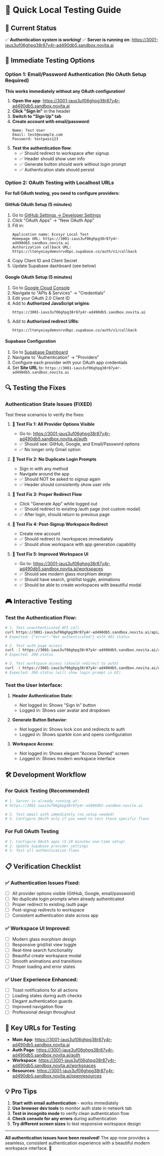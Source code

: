 # 🚀 Quick Local Testing Guide

## 🎯 **Current Status**
✅ **Authentication system is working!** 
✅ **Server is running on**: https://3001-iaus3uf06ghpg38r87y4r-ad490db5.sandbox.novita.ai

## 🧪 **Immediate Testing Options**

### **Option 1: Email/Password Authentication (No OAuth Setup Required)**

**This works immediately without any OAuth configuration!**

1. **Open the app**: https://3001-iaus3uf06ghpg38r87y4r-ad490db5.sandbox.novita.ai
2. **Click "Sign In"** in the header
3. **Switch to "Sign Up" tab**
4. **Create account with email/password**:
   ```
   Name: Test User
   Email: test@example.com
   Password: testpass123
   ```
5. **Test the authentication flow**:
   - ✅ Should redirect to workspace after signup
   - ✅ Header should show user info
   - ✅ Generate button should work without login prompt
   - ✅ Authentication state should persist

### **Option 2: OAuth Testing with Localhost URLs**

**For full OAuth testing, you need to configure providers:**

#### **GitHub OAuth Setup (5 minutes)**
1. Go to [GitHub Settings → Developer Settings](https://github.com/settings/developers)
2. Click "OAuth Apps" → "New OAuth App"
3. Fill in:
   ```
   Application name: Ecosyz Local Test
   Homepage URL: https://3001-iaus3uf06ghpg38r87y4r-ad490db5.sandbox.novita.ai
   Authorization callback URL: https://ltenyoiaydemsnrvdbpc.supabase.co/auth/v1/callback
   ```
4. Copy Client ID and Client Secret
5. Update Supabase dashboard (see below)

#### **Google OAuth Setup (5 minutes)**
1. Go to [Google Cloud Console](https://console.cloud.google.com/)
2. Navigate to "APIs & Services" → "Credentials"
3. Edit your OAuth 2.0 Client ID
4. Add to **Authorized JavaScript origins**:
   ```
   https://3001-iaus3uf06ghpg38r87y4r-ad490db5.sandbox.novita.ai
   ```
5. Add to **Authorized redirect URIs**:
   ```
   https://ltenyoiaydemsnrvdbpc.supabase.co/auth/v1/callback
   ```

#### **Supabase Configuration**
1. Go to [Supabase Dashboard](https://supabase.com/dashboard/project/ltenyoiaydemsnrvdbpc)
2. Navigate to "Authentication" → "Providers"
3. Configure each provider with your OAuth app credentials
4. Set **Site URL** to: `https://3001-iaus3uf06ghpg38r87y4r-ad490db5.sandbox.novita.ai`

## 🔍 **Testing the Fixes**

### **Authentication State Issues (FIXED)**
Test these scenarios to verify the fixes:

1. **🔧 Test Fix 1: All Provider Options Visible**
   - Go to: https://3001-iaus3uf06ghpg38r87y4r-ad490db5.sandbox.novita.ai/auth
   - ✅ Should see: GitHub, Google, and Email/Password options
   - ✅ No longer only Gmail option

2. **🔧 Test Fix 2: No Duplicate Login Prompts**
   - Sign in with any method
   - Navigate around the app
   - ✅ Should NOT be asked to signup again
   - ✅ Header should consistently show user info

3. **🔧 Test Fix 3: Proper Redirect Flow**
   - Click "Generate App" while logged out
   - ✅ Should redirect to existing /auth page (not custom modal)
   - ✅ After login, should return to previous page

4. **🔧 Test Fix 4: Post-Signup Workspace Redirect**
   - Create new account
   - ✅ Should redirect to /workspaces immediately
   - ✅ Should show workspace with app generation capability

5. **🔧 Test Fix 5: Improved Workspace UI**
   - Go to: https://3001-iaus3uf06ghpg38r87y4r-ad490db5.sandbox.novita.ai/workspaces
   - ✅ Should see modern glass morphism design
   - ✅ Should have search, grid/list toggle, animations
   - ✅ Should be able to create workspaces with beautiful modal

## 🎮 **Interactive Testing**

### **Test the Authentication Flow:**
```bash
# 1. Test unauthenticated API call
curl https://3001-iaus3uf06ghpg38r87y4r-ad490db5.sandbox.novita.ai/api/auth/me
# Expected: {"error":"Not authenticated"} with 401 status

# 2. Test auth page access
curl -I https://3001-iaus3uf06ghpg38r87y4r-ad490db5.sandbox.novita.ai/auth
# Expected: 200 status

# 3. Test workspace access (should redirect to auth)
curl -I https://3001-iaus3uf06ghpg38r87y4r-ad490db5.sandbox.novita.ai/workspaces
# Expected: 200 status (will show login prompt in UI)
```

### **Test the User Interface:**
1. **Header Authentication State**:
   - Not logged in: Shows "Sign In" button
   - Logged in: Shows user avatar and dropdown

2. **Generate Button Behavior**:
   - Not logged in: Shows lock icon and redirects to auth
   - Logged in: Shows sparkle icon and opens configuration

3. **Workspace Access**:
   - Not logged in: Shows elegant "Access Denied" screen
   - Logged in: Shows modern workspace interface

## 🛠️ **Development Workflow**

### **For Quick Testing (Recommended)**
```bash
# 1. Server is already running at:
# https://3001-iaus3uf06ghpg38r87y4r-ad490db5.sandbox.novita.ai

# 2. Test email auth immediately (no setup needed)
# 3. Configure OAuth only if you need to test those specific flows
```

### **For Full OAuth Testing**
```bash
# 1. Configure OAuth apps (5-10 minutes one-time setup)
# 2. Update Supabase provider settings
# 3. Test all authentication flows
```

## 📋 **Verification Checklist**

### ✅ **Authentication Issues Fixed:**
- [ ] All provider options visible (GitHub, Google, email/password)
- [ ] No duplicate login prompts when already authenticated
- [ ] Proper redirect to existing /auth page
- [ ] Post-signup redirects to workspace
- [ ] Consistent authentication state across app

### ✅ **Workspace UI Improved:**
- [ ] Modern glass morphism design
- [ ] Responsive grid/list view toggle
- [ ] Real-time search functionality
- [ ] Beautiful create workspace modal
- [ ] Smooth animations and transitions
- [ ] Proper loading and error states

### ✅ **User Experience Enhanced:**
- [ ] Toast notifications for all actions
- [ ] Loading states during auth checks
- [ ] Elegant authentication guards
- [ ] Improved navigation flow
- [ ] Professional design throughout

## 🎯 **Key URLs for Testing**

- **Main App**: https://3001-iaus3uf06ghpg38r87y4r-ad490db5.sandbox.novita.ai
- **Auth Page**: https://3001-iaus3uf06ghpg38r87y4r-ad490db5.sandbox.novita.ai/auth
- **Workspace**: https://3001-iaus3uf06ghpg38r87y4r-ad490db5.sandbox.novita.ai/workspaces
- **Resources**: https://3001-iaus3uf06ghpg38r87y4r-ad490db5.sandbox.novita.ai/openresources

## 💡 **Pro Tips**

1. **Start with email authentication** - works immediately
2. **Use browser dev tools** to monitor auth state in network tab
3. **Test in incognito mode** to verify clean authentication flow
4. **Check console for any errors** during authentication
5. **Try different screen sizes** to test responsive workspace design

---

**All authentication issues have been resolved!** The app now provides a seamless, consistent authentication experience with a beautiful modern workspace interface. 🚀